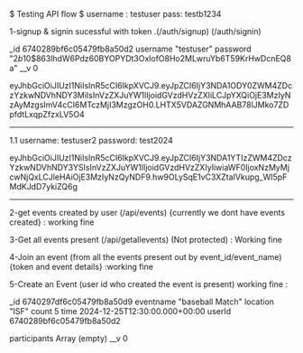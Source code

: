 $ Testing API flow $
username : testuser
pass: testb1234

1-signup & signin sucessful with token .(/auth/signup) (/auth/signin)

_id 6740289bf6c05479fb8a50d2
username "testuser"
password "$2b$10$863lhdW6Pdz60BYOPYDt3OxlofO8Ho2MLwruYb6T59KrHwDcnEQ8a"
__v 0


eyJhbGciOiJIUzI1NiIsInR5cCI6IkpXVCJ9.eyJpZCI6IjY3NDA1ODY0ZWM4ZDczYzkwNDVhNDY3MiIsInVzZXJuYW1lIjoidGVzdHVzZXIiLCJpYXQiOjE3MzIyNzAyMzgsImV4cCI6MTczMjI3MzgzOH0.LHTX5VDAZGNMhAAB78lJMko7ZDpfdtLxqpZfzxLV5O4

------------------------------------------------
1.1 username: testuser2
    password: test2024

eyJhbGciOiJIUzI1NiIsInR5cCI6IkpXVCJ9.eyJpZCI6IjY3NDA1YTIzZWM4ZDczYzkwNDVhNDY3YSIsInVzZXJuYW1lIjoidGVzdHVzZXIyIiwiaWF0IjoxNzMyMjcwNjQxLCJleHAiOjE3MzIyNzQyNDF9.hw9OLySqE1vC3XZtaIVkupg_WI5pFMdKJdD7ykiZQ6g

----------------------------

2-get events created by user (/api/events) {currently we dont have events created}
: working fine

3-Get all events present (/api/getallevents) (Not protected)
: Working fine 

4-Join an event (from all the events present out by event_id/event_name) {token and event details}
:working fine
 
5-Create an Event (user id who created the event is present)
working fine : 

_id 6740297df6c05479fb8a50d9
eventname "baseball Match"
location "ISF"
count 5
time 2024-12-25T12:30:00.000+00:00
userId 6740289bf6c05479fb8a50d2

participants Array (empty)
__v 0

